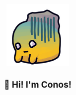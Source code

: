 <div align="center">
    <img width="200" src="https://github.com/Mr-Conos/mr-conos/blob/main/conos_rock.png?raw=true" alt="Conos">
  
  # 👋 Hi! I'm Conos!
  
<br/>  

</div> 


